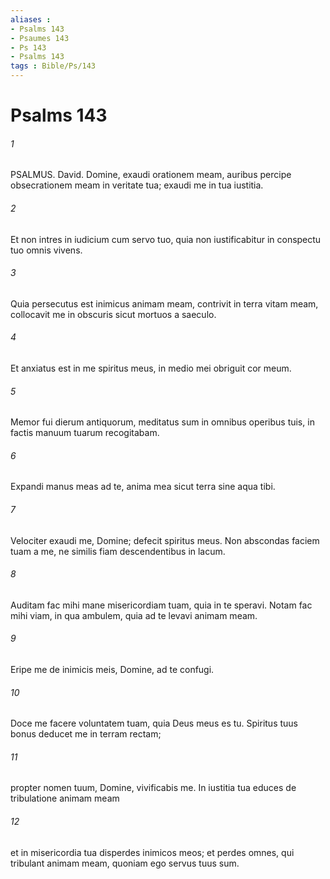 ```yaml
---
aliases : 
- Psalms 143
- Psaumes 143
- Ps 143
- Psalms 143
tags : Bible/Ps/143
---
```


# Psalms 143

###### 1
PSALMUS. David. Domine, exaudi orationem meam, auribus percipe obsecrationem meam in veritate tua; exaudi me in tua iustitia.
###### 2
Et non intres in iudicium cum servo tuo, quia non iustificabitur in conspectu tuo omnis vivens.
###### 3
Quia persecutus est inimicus animam meam, contrivit in terra vitam meam, collocavit me in obscuris sicut mortuos a saeculo.
###### 4
Et anxiatus est in me spiritus meus, in medio mei obriguit cor meum.
###### 5
Memor fui dierum antiquorum, meditatus sum in omnibus operibus tuis, in factis manuum tuarum recogitabam.
###### 6
Expandi manus meas ad te, anima mea sicut terra sine aqua tibi.
###### 7
Velociter exaudi me, Domine; defecit spiritus meus. Non abscondas faciem tuam a me, ne similis fiam descendentibus in lacum.
###### 8
Auditam fac mihi mane misericordiam tuam, quia in te speravi. Notam fac mihi viam, in qua ambulem, quia ad te levavi animam meam.
###### 9
Eripe me de inimicis meis, Domine, ad te confugi.
###### 10
Doce me facere voluntatem tuam, quia Deus meus es tu. Spiritus tuus bonus deducet me in terram rectam;
###### 11
propter nomen tuum, Domine, vivificabis me. In iustitia tua educes de tribulatione animam meam
###### 12
et in misericordia tua disperdes inimicos meos; et perdes omnes, qui tribulant animam meam, quoniam ego servus tuus sum.
